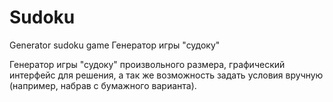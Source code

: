 Sudoku
======
Generator sudoku game
Генератор игры "судоку"

Генератор игры "судоку" произвольного размера, графический интерфейс для решения, 
а так же возможность задать условия вручную (например, набрав с бумажного варианта).
